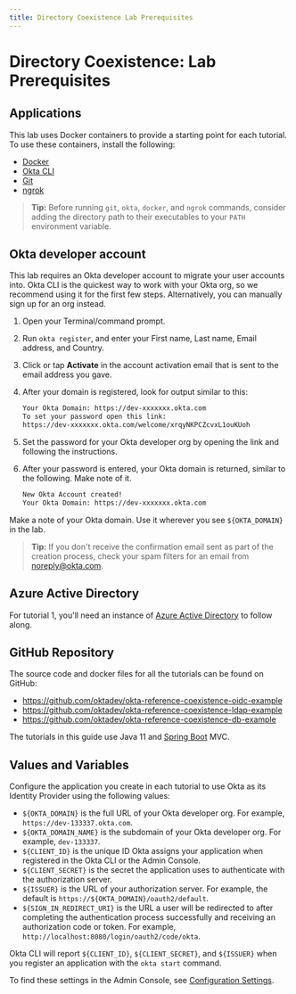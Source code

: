 ```yaml
---
title: Directory Coexistence Lab Prerequisites
---
```


# Directory Coexistence: Lab Prerequisites

## Applications

This lab uses Docker containers to provide a starting point for each tutorial. To use these containers, install the following:

* [Docker](https://docs.docker.com/get-docker/)
* [Okta CLI](https://cli.okta.com/)
* [Git](https://git-scm.com/downloads)
* [ngrok](https://ngrok.com/download)

> **Tip:** Before running `git`, `okta`, `docker`, and `ngrok` commands, consider adding the directory path to their executables to your `PATH` environment variable.

## Okta developer account

This lab requires an Okta developer account to migrate your user accounts into. Okta CLI is the quickest way to work with your Okta org, so we recommend using it for the first few steps. Alternatively, you can manually sign up for an org instead.

1. Open your Terminal/command prompt.
2. Run `okta register`, and enter your First name, Last name, Email address, and Country.
3. Click or tap **Activate** in the account activation email that is sent to the email address you gave.
4. After your domain is registered, look for output similar to this:

   ```txt
   Your Okta Domain: https://dev-xxxxxxx.okta.com
   To set your password open this link:
   https://dev-xxxxxxx.okta.com/welcome/xrqyNKPCZcvxL1ouKUoh
   ```

5. Set the password for your Okta developer org by opening the link and following the instructions.
6. After your password is entered, your Okta domain is returned, similar to the following. Make note of it.

   ```txt
   New Okta Account created!
   Your Okta Domain: https://dev-xxxxxxx.okta.com
   ```

Make a note of your Okta domain. Use it wherever you see `${OKTA_DOMAIN}` in the lab.

> **Tip:** If you don't receive the confirmation email sent as part of the creation process, check your spam filters for an email from noreply@okta.com.

## Azure Active Directory

For tutorial 1, you'll need an instance of [Azure Active Directory](https://azure.microsoft.com/en-ca/products/active-directory/) to follow along.

## GitHub Repository

The source code and docker files for all the tutorials can be found on GitHub:

* <https://github.com/oktadev/okta-reference-coexistence-oidc-example>
* <https://github.com/oktadev/okta-reference-coexistence-ldap-example>
* <https://github.com/oktadev/okta-reference-coexistence-db-example>

The tutorials in this guide use Java 11 and [Spring Boot](https://spring.io/projects/spring-boot) MVC.

## Values and Variables

Configure the application you create in each tutorial to use Okta as its Identity Provider using the following values:

* `${OKTA_DOMAIN}` is the full URL of your Okta developer org.
   For example, `https://dev-133337.okta.com`.
* `${OKTA_DOMAIN_NAME}` is the subdomain of your Okta developer org.
   For example, `dev-133337`.
* `${CLIENT_ID}` is the unique ID Okta assigns your application when registered in the Okta CLI or the Admin Console.
* `${CLIENT_SECRET}` is the secret the application uses to authenticate with the authorization server.
* `${ISSUER}` is the URL of your authorization server.
   For example, the default is `https://${OKTA_DOMAIN}/oauth2/default`.
* `${SIGN_IN_REDIRECT_URI}` is the URL a user will be redirected to after completing the authentication process successfully and receiving an authorization code or token.
   For example, `http://localhost:8080/login/oauth2/code/okta`.

Okta CLI will report `${CLIENT_ID}`, `${CLIENT_SECRET}`, and `${ISSUER}` when you register an application with the `okta start` command.

To find these settings in the Admin Console, see [Configuration Settings](/docs/guides/oie-embedded-common-download-setup-app/java/main/#configuration-settings).
